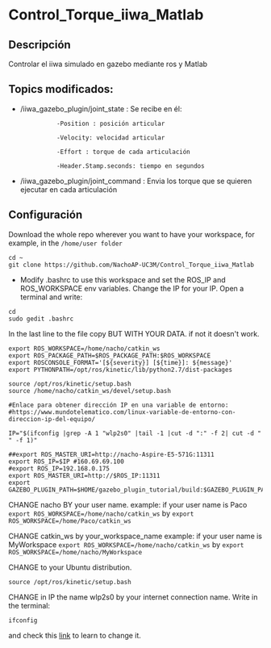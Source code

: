 # Control_Torque_iiwa_Matlab

## Descripción
Controlar el iiwa simulado en gazebo mediante ros y Matlab


## Topics modificados:

  * /iiwa_gazebo_plugin/joint_state : Se recibe en él:  
                  
                  -Position : posición articular
                                                      
                  -Velocity: velocidad articular
                  
                  -Effort : torque de cada articulación
                  
                  -Header.Stamp.seconds: tiempo en segundos
                                                      
  * /iiwa_gazebo_plugin/joint_command : Envia los torque que se quieren ejecutar en cada articulación
  
## Configuración

Download the whole repo wherever you want to have your workspace, for example, in the ```/home/user folder ```

```
cd ~
git clone https://github.com/NachoAP-UC3M/Control_Torque_iiwa_Matlab
```

* Modify .bashrc to use this workspace and set the ROS_IP and ROS_WORKSPACE env variables. Change the IP for your IP. Open a terminal and write:

```
cd 
sudo gedit .bashrc
```
In the last line to the file copy BUT WITH YOUR DATA. if not it doesn't work. 

```
export ROS_WORKSPACE=/home/nacho/catkin_ws
export ROS_PACKAGE_PATH=$ROS_PACKAGE_PATH:$ROS_WORKSPACE
export ROSCONSOLE_FORMAT='[${severity}] [${time}]: ${message}'
export PYTHONPATH=/opt/ros/kinetic/lib/python2.7/dist-packages

source /opt/ros/kinetic/setup.bash
source /home/nacho/catkin_ws/devel/setup.bash

#Enlace para obtener dirección IP en una variable de entorno:
#https://www.mundotelematico.com/linux-variable-de-entorno-con-direccion-ip-del-equipo/

IP="$(ifconfig |grep -A 1 "wlp2s0" |tail -1 |cut -d ":" -f 2| cut -d " " -f 1)"

##export ROS_MASTER_URI=http://nacho-Aspire-E5-571G:11311
export ROS_IP=$IP #160.69.69.100
#export ROS_IP=192.168.0.175
export ROS_MASTER_URI=http://$ROS_IP:11311
export GAZEBO_PLUGIN_PATH=$HOME/gazebo_plugin_tutorial/build:$GAZEBO_PLUGIN_PATH

```

CHANGE nacho BY your user name. 
example: 
if your user name is Paco
```export ROS_WORKSPACE=/home/nacho/catkin_ws``` by ```export ROS_WORKSPACE=/home/Paco/catkin_ws```

CHANGE catkin_ws by your_workspace_name
example:
if your user name is MyWorkspace
```export ROS_WORKSPACE=/home/nacho/catkin_ws``` by ```export ROS_WORKSPACE=/home/nacho/MyWorkspace```

CHANGE to your Ubuntu distribution.

```source /opt/ros/kinetic/setup.bash```

CHANGE in IP the name wlp2s0 by your internet connection name. Write in the terminal:
```
ifconfig
```
and check this [link](https://www.mundotelematico.com/linux-variable-de-entorno-con-direccion-ip-del-equipo/) to learn to change it.









